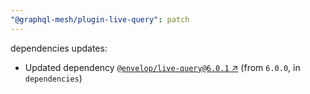 ```yaml
---
"@graphql-mesh/plugin-live-query": patch
---
```

dependencies updates:
  - Updated dependency [`@envelop/live-query@6.0.1` ↗︎](https://www.npmjs.com/package/@envelop/live-query/v/6.0.1) (from `6.0.0`, in `dependencies`)
